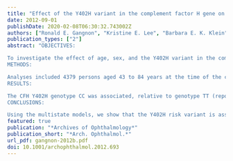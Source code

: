 ```yaml
---
title: "Effect of the Y402H variant in the complement factor H gene on the incidence and progression of age-related macular degeneration: results from multistate models applied to the Beaver Dam Eye Study"
date: 2012-09-01
publishDate: 2020-02-08T06:30:32.743002Z
authors: ["Ronald E. Gangnon", "Kristine E. Lee", "Barbara E. K. Klein", "Sudha K. Iyengar", "Theru A. Sivakumaran", "Ronald Klein"]
publication_types: ["2"]
abstract: "OBJECTIVES:

To investigate the effect of age, sex, and the Y402H variant in the complement factor H (CFH) gene on the incidence, progression, and regression of age-related macular degeneration (AMD) as well as the effect of these factors and AMD on mortality, using multistate models.
METHODS:

Analyses included 4379 persons aged 43 to 84 years at the time of the census. The status of AMD on a 5-level severity scale was graded from retinal photographs taken at up to 5 study visits between 1988 and 2010. Multistate models in continuous time were used to model the effects of age, sex, and CFH genotype on the incidence, progression, and regression of AMD and mortality.
RESULTS:

The CFH Y402H genotype CC was associated, relative to genotype TT (reported as hazard ratio; 95% CI), with increased incidence of AMD (no to minimally severe early AMD, 1.98; 1.57-2.49), progression of AMD (minimally severe early to moderately severe early AMD, 1.73; 1.29-2.33; moderately severe early to severe early AMD, 1.30; 0.86-1.94; and severe early to late AMD, 1.72; 1.01-2.91) but not with regression of AMD or mortality. Late AMD was associated with increased mortality (1.37; 1.15-1.62) relative to no AMD, but earlier stages of AMD were not.
CONCLUSIONS:

Using the multistate models, we show that the Y402H risk variant is associated with lifetime incidence of early AMD and progression of early to late AMD and that late AMD is associated with mortality risk."
featured: true
publication: "*Archives of Ophthalmology*"
publication_short: "*Arch. Ophthalmol.*"
url_pdf: gangnon-2012b.pdf
doi: 10.1001/archophthalmol.2012.693
---
```


